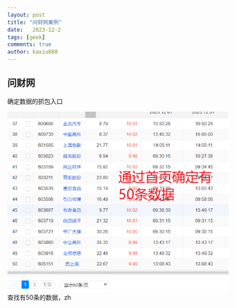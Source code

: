 ```yaml
---
layout: post
title: "问财网案例"
date:   2023-12-2
tags: [geek]
comments: true
author: kaxiu808  
---
```


## 问财网

确定数据的抓包入口

![输入图片说明](/imgs/2023-12-02/IFbtyaHBPXB1uiDU.png)
查找有50条的数据，zh
<!--stackedit_data:
eyJoaXN0b3J5IjpbMTY2ODc0MDEyMSwzMDg5OTg5NTgsLTYwMz
Y3NzU1LC02ODY2MDY2NTJdfQ==
-->
